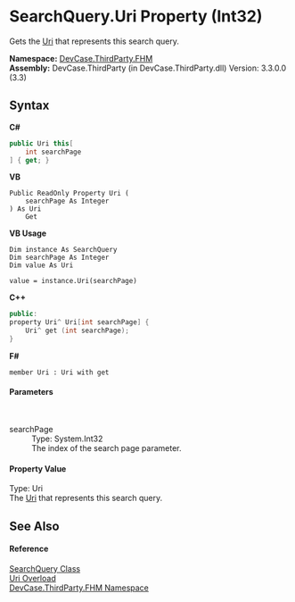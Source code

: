 # SearchQuery.Uri Property (Int32)
 

Gets the <a href="P_DevCase_ThirdParty_FHM_SearchQuery_Uri">Uri</a> that represents this search query.

**Namespace:**&nbsp;<a href="N_DevCase_ThirdParty_FHM">DevCase.ThirdParty.FHM</a><br />**Assembly:**&nbsp;DevCase.ThirdParty (in DevCase.ThirdParty.dll) Version: 3.3.0.0 (3.3)

## Syntax

**C#**<br />
``` C#
public Uri this[
	int searchPage
] { get; }
```

**VB**<br />
``` VB
Public ReadOnly Property Uri ( 
	searchPage As Integer
) As Uri
	Get
```

**VB Usage**<br />
``` VB Usage
Dim instance As SearchQuery
Dim searchPage As Integer
Dim value As Uri

value = instance.Uri(searchPage)

```

**C++**<br />
``` C++
public:
property Uri^ Uri[int searchPage] {
	Uri^ get (int searchPage);
}
```

**F#**<br />
``` F#
member Uri : Uri with get

```


#### Parameters
&nbsp;<dl><dt>searchPage</dt><dd>Type: System.Int32<br />The index of the search page parameter.</dd></dl>

#### Property Value
Type: Uri<br />The <a href="P_DevCase_ThirdParty_FHM_SearchQuery_Uri">Uri</a> that represents this search query.

## See Also


#### Reference
<a href="T_DevCase_ThirdParty_FHM_SearchQuery">SearchQuery Class</a><br /><a href="Overload_DevCase_ThirdParty_FHM_SearchQuery_Uri">Uri Overload</a><br /><a href="N_DevCase_ThirdParty_FHM">DevCase.ThirdParty.FHM Namespace</a><br />